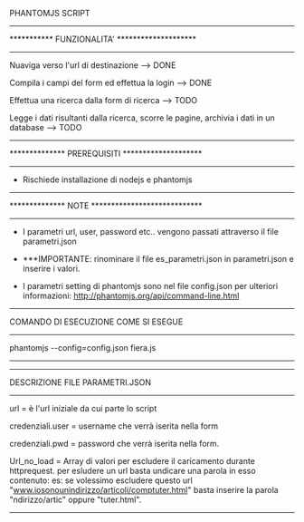 PHANTOMJS SCRIPT

***********************************************
*********** FUNZIONALITA'  ********************
***********************************************

Nuaviga verso l'url di destinazione -->   DONE

Compila i campi del form ed effettua la login -->  DONE

Effettua una ricerca dalla form di ricerca --> TODO

Legge i dati risultanti dalla ricerca, scorre le pagine, archivia i dati in un database  --> TODO



**************************************************
************** PREREQUISITI   ********************
**************************************************
- Rischiede installazione di nodejs e phantomjs



**************************************************
************** NOTE   ****************************
**************************************************

- I parametri url, user, password etc.. vengono passati attraverso il file parametri.json

- ***IMPORTANTE: rinominare il file es_parametri.json in parametri.json  e inserire i valori.

- I parametri setting di phantomjs sono nel file config.json per ulteriori informazioni: http://phantomjs.org/api/command-line.html


*************************************
COMANDO DI ESECUZIONE COME SI ESEGUE
************************************

phantomjs --config=config.json fiera.js

************************************


*************************************
DESCRIZIONE FILE PARAMETRI.JSON
************************************
url = è l'url iniziale da cui parte lo script

credenziali.user = username che verrà iserita nella form

credenziali.pwd = password che verrà iserita nella form.

Url_no_load = Array di valori per escludere il caricamento durante httprequest.
				per esludere un url basta undicare una parola in esso contenuto:
				es: se volessimo escludere questo url "www.iosonounindirizzo/articoli/comptuter.html" basta
				inserire la parola "ndirizzo/artic" oppure "tuter.html".

************************************





